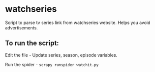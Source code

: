# watchseries
Script to parse tv series link from watchseries website. Helps you avoid advertisements.

## To run the script:
Edit the file - Update series, season, episode variables.

Run the spider - `scrapy runspider watchit.py`
